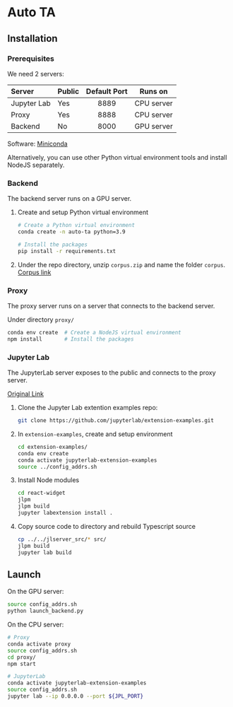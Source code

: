 # Auto TA

## Installation

### Prerequisites

We need 2 servers:

| Server | Public | Default Port | Runs on |
| :- | :- | :-: | :-: |
| Jupyter Lab | Yes | 8889 | CPU server |
| Proxy | Yes | 8888 | CPU server |
| Backend | No | 8000 | GPU server |

Software: [Miniconda](https://docs.anaconda.com/free/miniconda/index.html#quick-command-line-install)

Alternatively, you can use other Python virtual environment tools and install NodeJS separately.


### Backend

The backend server runs on a GPU server.

1. Create and setup Python virtual environment
   ```bash
   # Create a Python virtual environment
   conda create -n auto-ta python=3.9
   
   # Install the packages
   pip install -r requirements.txt
   ```
2. Under the repo directory, unzip `corpus.zip` and name the folder `corpus`. [Corpus link](https://drive.google.com/file/d/19AmN427dTgKQc1KRUUZUfvPwjZKECSRn)


### Proxy

The proxy server runs on a server that connects to the backend server.

Under directory `proxy/`
  ```bash
  conda env create  # Create a NodeJS virtual environment
  npm install       # Install the packages
  ```


### Jupyter Lab

The JupyterLab server exposes to the public and connects to the proxy server.

[Original Link](https://github.com/jupyterlab/extension-examples/tree/main/react-widget)

1. Clone the Jupyter Lab extention examples repo:
   ```bash
   git clone https://github.com/jupyterlab/extension-examples.git
   ```
2. In `extension-examples`, create and setup environment
   ```bash
   cd extension-examples/
   conda env create
   conda activate jupyterlab-extension-examples
   source ../config_addrs.sh
   ```
3. Install Node modules
   ```bash
   cd react-widget
   jlpm
   jlpm build
   jupyter labextension install .
   ```
4. Copy source code to directory and rebuild Typescript source
   ```bash
   cp ../../jlserver_src/* src/
   jlpm build
   jupyter lab build
   ```

## Launch

On the GPU server:

```bash
source config_addrs.sh
python launch_backend.py
```

On the CPU server:

```bash
# Proxy
conda activate proxy
source config_addrs.sh
cd proxy/
npm start

# JupyterLab
conda activate jupyterlab-extension-examples
source config_addrs.sh
jupyter lab --ip 0.0.0.0 --port ${JPL_PORT}
```
